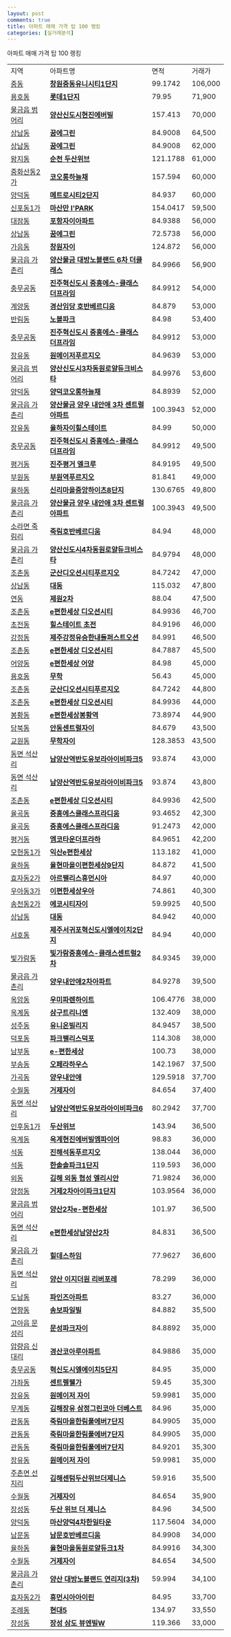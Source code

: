 ```yaml
---
layout: post
comments: true
title: 아파트 매매 가격 탑 100 랭킹
categories: [실거래분석]
---
```


아파트 매매 가격 탑 100 랭킹

<table>
  <tr>
    <td>지역</td>
    <td>아파트명</td>
    <td>면적</td>
    <td>거래가</td>
  </tr>

  <tr>
    <td><a href="/실거래가/2021/06/15/48121.html">중동</a></td>
    <td style="font-weight: bold;"><a href="https://search.naver.com/search.naver?query=중동 창원중동유니시티1단지">창원중동유니시티1단지</a></td>
    <td>99.1742</td>
    <td>106,000</td>
  </tr>

  <tr>
    <td><a href="/실거래가/2021/06/15/48121.html">용호동</a></td>
    <td style="font-weight: bold;"><a href="https://search.naver.com/search.naver?query=용호동 롯데1단지">롯데1단지</a></td>
    <td>79.95</td>
    <td>71,900</td>
  </tr>

  <tr>
    <td><a href="/실거래가/2021/06/15/48330.html">물금읍 범어리</a></td>
    <td style="font-weight: bold;"><a href="https://search.naver.com/search.naver?query=물금읍 범어리 양산신도시현진에버빌">양산신도시현진에버빌</a></td>
    <td>157.413</td>
    <td>70,000</td>
  </tr>

  <tr>
    <td><a href="/실거래가/2021/06/15/48123.html">상남동</a></td>
    <td style="font-weight: bold;"><a href="https://search.naver.com/search.naver?query=상남동 꿈에그린">꿈에그린</a></td>
    <td>84.9008</td>
    <td>64,500</td>
  </tr>

  <tr>
    <td><a href="/실거래가/2021/06/15/48123.html">상남동</a></td>
    <td style="font-weight: bold;"><a href="https://search.naver.com/search.naver?query=상남동 꿈에그린">꿈에그린</a></td>
    <td>84.9008</td>
    <td>62,000</td>
  </tr>

  <tr>
    <td><a href="/실거래가/2021/06/15/46150.html">왕지동</a></td>
    <td style="font-weight: bold;"><a href="https://search.naver.com/search.naver?query=왕지동 순천 두산위브">순천 두산위브</a></td>
    <td>121.1788</td>
    <td>61,000</td>
  </tr>

  <tr>
    <td><a href="/실거래가/2021/06/15/45111.html">중화산동2가</a></td>
    <td style="font-weight: bold;"><a href="https://search.naver.com/search.naver?query=중화산동2가 코오롱하늘채">코오롱하늘채</a></td>
    <td>157.594</td>
    <td>60,000</td>
  </tr>

  <tr>
    <td><a href="/실거래가/2021/06/15/48127.html">양덕동</a></td>
    <td style="font-weight: bold;"><a href="https://search.naver.com/search.naver?query=양덕동 메트로시티2단지">메트로시티2단지</a></td>
    <td>84.937</td>
    <td>60,000</td>
  </tr>

  <tr>
    <td><a href="/실거래가/2021/06/15/48125.html">신포동1가</a></td>
    <td style="font-weight: bold;"><a href="https://search.naver.com/search.naver?query=신포동1가 마산만 I'PARK">마산만 I'PARK</a></td>
    <td>154.0417</td>
    <td>59,500</td>
  </tr>

  <tr>
    <td><a href="/실거래가/2021/06/15/47111.html">대잠동</a></td>
    <td style="font-weight: bold;"><a href="https://search.naver.com/search.naver?query=대잠동 포항자이아파트">포항자이아파트</a></td>
    <td>84.9388</td>
    <td>56,000</td>
  </tr>

  <tr>
    <td><a href="/실거래가/2021/06/15/48123.html">상남동</a></td>
    <td style="font-weight: bold;"><a href="https://search.naver.com/search.naver?query=상남동 꿈에그린">꿈에그린</a></td>
    <td>72.5738</td>
    <td>56,000</td>
  </tr>

  <tr>
    <td><a href="/실거래가/2021/06/15/48123.html">가음동</a></td>
    <td style="font-weight: bold;"><a href="https://search.naver.com/search.naver?query=가음동 창원자이">창원자이</a></td>
    <td>124.872</td>
    <td>56,000</td>
  </tr>

  <tr>
    <td><a href="/실거래가/2021/06/15/48330.html">물금읍 가촌리</a></td>
    <td style="font-weight: bold;"><a href="https://search.naver.com/search.naver?query=물금읍 가촌리 양산물금 대방노블랜드 6차 더클래스">양산물금 대방노블랜드 6차 더클래스</a></td>
    <td>84.9966</td>
    <td>56,900</td>
  </tr>

  <tr>
    <td><a href="/실거래가/2021/06/15/48170.html">충무공동</a></td>
    <td style="font-weight: bold;"><a href="https://search.naver.com/search.naver?query=충무공동 진주혁신도시 중흥에스-클래스 더프라임">진주혁신도시 중흥에스-클래스 더프라임</a></td>
    <td>84.9912</td>
    <td>54,000</td>
  </tr>

  <tr>
    <td><a href="/실거래가/2021/06/15/47290.html">계양동</a></td>
    <td style="font-weight: bold;"><a href="https://search.naver.com/search.naver?query=계양동 경산임당 호반베르디움">경산임당 호반베르디움</a></td>
    <td>84.879</td>
    <td>53,000</td>
  </tr>

  <tr>
    <td><a href="/실거래가/2021/06/15/48123.html">반림동</a></td>
    <td style="font-weight: bold;"><a href="https://search.naver.com/search.naver?query=반림동 노블파크">노블파크</a></td>
    <td>84.98</td>
    <td>53,400</td>
  </tr>

  <tr>
    <td><a href="/실거래가/2021/06/15/48170.html">충무공동</a></td>
    <td style="font-weight: bold;"><a href="https://search.naver.com/search.naver?query=충무공동 진주혁신도시 중흥에스-클래스 더프라임">진주혁신도시 중흥에스-클래스 더프라임</a></td>
    <td>84.9912</td>
    <td>53,000</td>
  </tr>

  <tr>
    <td><a href="/실거래가/2021/06/15/48250.html">장유동</a></td>
    <td style="font-weight: bold;"><a href="https://search.naver.com/search.naver?query=장유동 원메이저푸르지오">원메이저푸르지오</a></td>
    <td>84.9639</td>
    <td>53,000</td>
  </tr>

  <tr>
    <td><a href="/실거래가/2021/06/15/48330.html">물금읍 범어리</a></td>
    <td style="font-weight: bold;"><a href="https://search.naver.com/search.naver?query=물금읍 범어리 양산신도시3차동원로얄듀크비스타">양산신도시3차동원로얄듀크비스타</a></td>
    <td>84.9976</td>
    <td>53,600</td>
  </tr>

  <tr>
    <td><a href="/실거래가/2021/06/15/48127.html">양덕동</a></td>
    <td style="font-weight: bold;"><a href="https://search.naver.com/search.naver?query=양덕동 양덕코오롱하늘채">양덕코오롱하늘채</a></td>
    <td>84.8939</td>
    <td>52,000</td>
  </tr>

  <tr>
    <td><a href="/실거래가/2021/06/15/48330.html">물금읍 가촌리</a></td>
    <td style="font-weight: bold;"><a href="https://search.naver.com/search.naver?query=물금읍 가촌리 양산물금 양우 내안애 3차 센트럴 아파트">양산물금 양우 내안애 3차 센트럴 아파트</a></td>
    <td>100.3943</td>
    <td>52,000</td>
  </tr>

  <tr>
    <td><a href="/실거래가/2021/06/15/48250.html">장유동</a></td>
    <td style="font-weight: bold;"><a href="https://search.naver.com/search.naver?query=장유동 율하자이힐스테이트">율하자이힐스테이트</a></td>
    <td>84.99</td>
    <td>50,000</td>
  </tr>

  <tr>
    <td><a href="/실거래가/2021/06/15/48170.html">충무공동</a></td>
    <td style="font-weight: bold;"><a href="https://search.naver.com/search.naver?query=충무공동 진주혁신도시 중흥에스-클래스 더프라임">진주혁신도시 중흥에스-클래스 더프라임</a></td>
    <td>84.9912</td>
    <td>49,500</td>
  </tr>

  <tr>
    <td><a href="/실거래가/2021/06/15/48170.html">평거동</a></td>
    <td style="font-weight: bold;"><a href="https://search.naver.com/search.naver?query=평거동 진주평거 엘크루">진주평거 엘크루</a></td>
    <td>84.9195</td>
    <td>49,500</td>
  </tr>

  <tr>
    <td><a href="/실거래가/2021/06/15/48250.html">부원동</a></td>
    <td style="font-weight: bold;"><a href="https://search.naver.com/search.naver?query=부원동 부원역푸르지오">부원역푸르지오</a></td>
    <td>81.841</td>
    <td>49,000</td>
  </tr>

  <tr>
    <td><a href="/실거래가/2021/06/15/48250.html">율하동</a></td>
    <td style="font-weight: bold;"><a href="https://search.naver.com/search.naver?query=율하동 신리마을중앙하이츠8단지">신리마을중앙하이츠8단지</a></td>
    <td>130.6765</td>
    <td>49,800</td>
  </tr>

  <tr>
    <td><a href="/실거래가/2021/06/15/48330.html">물금읍 가촌리</a></td>
    <td style="font-weight: bold;"><a href="https://search.naver.com/search.naver?query=물금읍 가촌리 양산물금 양우 내안애 3차 센트럴 아파트">양산물금 양우 내안애 3차 센트럴 아파트</a></td>
    <td>100.3943</td>
    <td>49,500</td>
  </tr>

  <tr>
    <td><a href="/실거래가/2021/06/15/46130.html">소라면 죽림리</a></td>
    <td style="font-weight: bold;"><a href="https://search.naver.com/search.naver?query=소라면 죽림리 죽림호반베르디움">죽림호반베르디움</a></td>
    <td>84.94</td>
    <td>48,000</td>
  </tr>

  <tr>
    <td><a href="/실거래가/2021/06/15/48330.html">물금읍 가촌리</a></td>
    <td style="font-weight: bold;"><a href="https://search.naver.com/search.naver?query=물금읍 가촌리 양산신도시4차동원로얄듀크비스타">양산신도시4차동원로얄듀크비스타</a></td>
    <td>84.9794</td>
    <td>48,000</td>
  </tr>

  <tr>
    <td><a href="/실거래가/2021/06/15/45130.html">조촌동</a></td>
    <td style="font-weight: bold;"><a href="https://search.naver.com/search.naver?query=조촌동 군산디오션시티푸르지오">군산디오션시티푸르지오</a></td>
    <td>84.7242</td>
    <td>47,000</td>
  </tr>

  <tr>
    <td><a href="/실거래가/2021/06/15/48123.html">상남동</a></td>
    <td style="font-weight: bold;"><a href="https://search.naver.com/search.naver?query=상남동 대동">대동</a></td>
    <td>115.032</td>
    <td>47,800</td>
  </tr>

  <tr>
    <td><a href="/실거래가/2021/06/15/50110.html">연동</a></td>
    <td style="font-weight: bold;"><a href="https://search.naver.com/search.naver?query=연동 제원2차">제원2차</a></td>
    <td>88.04</td>
    <td>47,500</td>
  </tr>

  <tr>
    <td><a href="/실거래가/2021/06/15/45130.html">조촌동</a></td>
    <td style="font-weight: bold;"><a href="https://search.naver.com/search.naver?query=조촌동 e편한세상 디오션시티">e편한세상 디오션시티</a></td>
    <td>84.9936</td>
    <td>46,700</td>
  </tr>

  <tr>
    <td><a href="/실거래가/2021/06/15/48170.html">초전동</a></td>
    <td style="font-weight: bold;"><a href="https://search.naver.com/search.naver?query=초전동 힐스테이트 초전">힐스테이트 초전</a></td>
    <td>84.9196</td>
    <td>46,000</td>
  </tr>

  <tr>
    <td><a href="/실거래가/2021/06/15/50130.html">강정동</a></td>
    <td style="font-weight: bold;"><a href="https://search.naver.com/search.naver?query=강정동 제주강정유승한내들퍼스트오션">제주강정유승한내들퍼스트오션</a></td>
    <td>84.991</td>
    <td>46,500</td>
  </tr>

  <tr>
    <td><a href="/실거래가/2021/06/15/45130.html">조촌동</a></td>
    <td style="font-weight: bold;"><a href="https://search.naver.com/search.naver?query=조촌동 e편한세상 디오션시티">e편한세상 디오션시티</a></td>
    <td>84.7887</td>
    <td>45,500</td>
  </tr>

  <tr>
    <td><a href="/실거래가/2021/06/15/45140.html">어양동</a></td>
    <td style="font-weight: bold;"><a href="https://search.naver.com/search.naver?query=어양동 e편한세상 어양">e편한세상 어양</a></td>
    <td>84.98</td>
    <td>45,000</td>
  </tr>

  <tr>
    <td><a href="/실거래가/2021/06/15/48121.html">용호동</a></td>
    <td style="font-weight: bold;"><a href="https://search.naver.com/search.naver?query=용호동 무학">무학</a></td>
    <td>56.43</td>
    <td>45,000</td>
  </tr>

  <tr>
    <td><a href="/실거래가/2021/06/15/45130.html">조촌동</a></td>
    <td style="font-weight: bold;"><a href="https://search.naver.com/search.naver?query=조촌동 군산디오션시티푸르지오">군산디오션시티푸르지오</a></td>
    <td>84.7242</td>
    <td>44,800</td>
  </tr>

  <tr>
    <td><a href="/실거래가/2021/06/15/45130.html">조촌동</a></td>
    <td style="font-weight: bold;"><a href="https://search.naver.com/search.naver?query=조촌동 e편한세상 디오션시티">e편한세상 디오션시티</a></td>
    <td>84.9936</td>
    <td>44,000</td>
  </tr>

  <tr>
    <td><a href="/실거래가/2021/06/15/48250.html">봉황동</a></td>
    <td style="font-weight: bold;"><a href="https://search.naver.com/search.naver?query=봉황동 e편한세상봉황역">e편한세상봉황역</a></td>
    <td>73.8974</td>
    <td>44,900</td>
  </tr>

  <tr>
    <td><a href="/실거래가/2021/06/15/47170.html">당북동</a></td>
    <td style="font-weight: bold;"><a href="https://search.naver.com/search.naver?query=당북동 안동센트럴자이">안동센트럴자이</a></td>
    <td>84.679</td>
    <td>43,500</td>
  </tr>

  <tr>
    <td><a href="/실거래가/2021/06/15/48125.html">교원동</a></td>
    <td style="font-weight: bold;"><a href="https://search.naver.com/search.naver?query=교원동 무학자이">무학자이</a></td>
    <td>128.3853</td>
    <td>43,500</td>
  </tr>

  <tr>
    <td><a href="/실거래가/2021/06/15/48330.html">동면 석산리</a></td>
    <td style="font-weight: bold;"><a href="https://search.naver.com/search.naver?query=동면 석산리 남양산역반도유보라아이비파크5">남양산역반도유보라아이비파크5</a></td>
    <td>93.874</td>
    <td>43,000</td>
  </tr>

  <tr>
    <td><a href="/실거래가/2021/06/15/48330.html">동면 석산리</a></td>
    <td style="font-weight: bold;"><a href="https://search.naver.com/search.naver?query=동면 석산리 남양산역반도유보라아이비파크5">남양산역반도유보라아이비파크5</a></td>
    <td>93.874</td>
    <td>43,800</td>
  </tr>

  <tr>
    <td><a href="/실거래가/2021/06/15/45130.html">조촌동</a></td>
    <td style="font-weight: bold;"><a href="https://search.naver.com/search.naver?query=조촌동 e편한세상 디오션시티">e편한세상 디오션시티</a></td>
    <td>84.9936</td>
    <td>42,500</td>
  </tr>

  <tr>
    <td><a href="/실거래가/2021/06/15/47150.html">율곡동</a></td>
    <td style="font-weight: bold;"><a href="https://search.naver.com/search.naver?query=율곡동 중흥에스클래스프라디움">중흥에스클래스프라디움</a></td>
    <td>93.4652</td>
    <td>42,300</td>
  </tr>

  <tr>
    <td><a href="/실거래가/2021/06/15/47150.html">율곡동</a></td>
    <td style="font-weight: bold;"><a href="https://search.naver.com/search.naver?query=율곡동 중흥에스클래스프라디움">중흥에스클래스프라디움</a></td>
    <td>91.2473</td>
    <td>42,000</td>
  </tr>

  <tr>
    <td><a href="/실거래가/2021/06/15/48170.html">평거동</a></td>
    <td style="font-weight: bold;"><a href="https://search.naver.com/search.naver?query=평거동 엠코타운더프라하">엠코타운더프라하</a></td>
    <td>84.9651</td>
    <td>42,200</td>
  </tr>

  <tr>
    <td><a href="/실거래가/2021/06/15/45140.html">모현동1가</a></td>
    <td style="font-weight: bold;"><a href="https://search.naver.com/search.naver?query=모현동1가 익산e편한세상">익산e편한세상</a></td>
    <td>113.182</td>
    <td>41,000</td>
  </tr>

  <tr>
    <td><a href="/실거래가/2021/06/15/48250.html">율하동</a></td>
    <td style="font-weight: bold;"><a href="https://search.naver.com/search.naver?query=율하동 율현마을이편한세상9단지">율현마을이편한세상9단지</a></td>
    <td>84.872</td>
    <td>41,500</td>
  </tr>

  <tr>
    <td><a href="/실거래가/2021/06/15/45111.html">효자동2가</a></td>
    <td style="font-weight: bold;"><a href="https://search.naver.com/search.naver?query=효자동2가 아르팰리스휴먼시아">아르팰리스휴먼시아</a></td>
    <td>84.97</td>
    <td>40,000</td>
  </tr>

  <tr>
    <td><a href="/실거래가/2021/06/15/45113.html">우아동3가</a></td>
    <td style="font-weight: bold;"><a href="https://search.naver.com/search.naver?query=우아동3가 이편한세상우아">이편한세상우아</a></td>
    <td>74.861</td>
    <td>40,300</td>
  </tr>

  <tr>
    <td><a href="/실거래가/2021/06/15/45113.html">송천동2가</a></td>
    <td style="font-weight: bold;"><a href="https://search.naver.com/search.naver?query=송천동2가 에코시티자이">에코시티자이</a></td>
    <td>59.9925</td>
    <td>40,500</td>
  </tr>

  <tr>
    <td><a href="/실거래가/2021/06/15/48123.html">상남동</a></td>
    <td style="font-weight: bold;"><a href="https://search.naver.com/search.naver?query=상남동 대동">대동</a></td>
    <td>84.942</td>
    <td>40,000</td>
  </tr>

  <tr>
    <td><a href="/실거래가/2021/06/15/50130.html">서호동</a></td>
    <td style="font-weight: bold;"><a href="https://search.naver.com/search.naver?query=서호동 제주서귀포혁신도시엘에이치2단지">제주서귀포혁신도시엘에이치2단지</a></td>
    <td>84.94</td>
    <td>40,000</td>
  </tr>

  <tr>
    <td><a href="/실거래가/2021/06/15/46170.html">빛가람동</a></td>
    <td style="font-weight: bold;"><a href="https://search.naver.com/search.naver?query=빛가람동 빛가람중흥에스-클래스센트럴2차">빛가람중흥에스-클래스센트럴2차</a></td>
    <td>84.9345</td>
    <td>39,000</td>
  </tr>

  <tr>
    <td><a href="/실거래가/2021/06/15/48330.html">물금읍 가촌리</a></td>
    <td style="font-weight: bold;"><a href="https://search.naver.com/search.naver?query=물금읍 가촌리 양우내안애2차아파트">양우내안애2차아파트</a></td>
    <td>84.9278</td>
    <td>39,500</td>
  </tr>

  <tr>
    <td><a href="/실거래가/2021/06/15/46110.html">옥암동</a></td>
    <td style="font-weight: bold;"><a href="https://search.naver.com/search.naver?query=옥암동 우미파렌하이트">우미파렌하이트</a></td>
    <td>106.4776</td>
    <td>38,000</td>
  </tr>

  <tr>
    <td><a href="/실거래가/2021/06/15/47190.html">옥계동</a></td>
    <td style="font-weight: bold;"><a href="https://search.naver.com/search.naver?query=옥계동 삼구트리니엔">삼구트리니엔</a></td>
    <td>132.409</td>
    <td>38,000</td>
  </tr>

  <tr>
    <td><a href="/실거래가/2021/06/15/48123.html">성주동</a></td>
    <td style="font-weight: bold;"><a href="https://search.naver.com/search.naver?query=성주동 유니온빌리지">유니온빌리지</a></td>
    <td>84.9457</td>
    <td>38,500</td>
  </tr>

  <tr>
    <td><a href="/실거래가/2021/06/15/48310.html">덕포동</a></td>
    <td style="font-weight: bold;"><a href="https://search.naver.com/search.naver?query=덕포동 파크팰리스덕포">파크팰리스덕포</a></td>
    <td>114.308</td>
    <td>38,000</td>
  </tr>

  <tr>
    <td><a href="/실거래가/2021/06/15/48330.html">남부동</a></td>
    <td style="font-weight: bold;"><a href="https://search.naver.com/search.naver?query=남부동 e-편한세상">e-편한세상</a></td>
    <td>100.73</td>
    <td>38,000</td>
  </tr>

  <tr>
    <td><a href="/실거래가/2021/06/15/45140.html">부송동</a></td>
    <td style="font-weight: bold;"><a href="https://search.naver.com/search.naver?query=부송동 오페라하우스">오페라하우스</a></td>
    <td>142.1967</td>
    <td>37,500</td>
  </tr>

  <tr>
    <td><a href="/실거래가/2021/06/15/46150.html">가곡동</a></td>
    <td style="font-weight: bold;"><a href="https://search.naver.com/search.naver?query=가곡동 양우내안애">양우내안애</a></td>
    <td>129.5918</td>
    <td>37,700</td>
  </tr>

  <tr>
    <td><a href="/실거래가/2021/06/15/48310.html">수월동</a></td>
    <td style="font-weight: bold;"><a href="https://search.naver.com/search.naver?query=수월동 거제자이">거제자이</a></td>
    <td>84.654</td>
    <td>37,400</td>
  </tr>

  <tr>
    <td><a href="/실거래가/2021/06/15/48330.html">동면 석산리</a></td>
    <td style="font-weight: bold;"><a href="https://search.naver.com/search.naver?query=동면 석산리 남양산역반도유보라아이비파크6">남양산역반도유보라아이비파크6</a></td>
    <td>80.2942</td>
    <td>37,700</td>
  </tr>

  <tr>
    <td><a href="/실거래가/2021/06/15/45113.html">인후동1가</a></td>
    <td style="font-weight: bold;"><a href="https://search.naver.com/search.naver?query=인후동1가 두산위브">두산위브</a></td>
    <td>143.94</td>
    <td>36,500</td>
  </tr>

  <tr>
    <td><a href="/실거래가/2021/06/15/47190.html">옥계동</a></td>
    <td style="font-weight: bold;"><a href="https://search.naver.com/search.naver?query=옥계동 옥계현진에버빌엠파이어">옥계현진에버빌엠파이어</a></td>
    <td>98.83</td>
    <td>36,000</td>
  </tr>

  <tr>
    <td><a href="/실거래가/2021/06/15/48129.html">석동</a></td>
    <td style="font-weight: bold;"><a href="https://search.naver.com/search.naver?query=석동 진해석동푸르지오">진해석동푸르지오</a></td>
    <td>138.044</td>
    <td>36,000</td>
  </tr>

  <tr>
    <td><a href="/실거래가/2021/06/15/48129.html">석동</a></td>
    <td style="font-weight: bold;"><a href="https://search.naver.com/search.naver?query=석동 한솔솔파크1단지">한솔솔파크1단지</a></td>
    <td>119.593</td>
    <td>36,000</td>
  </tr>

  <tr>
    <td><a href="/실거래가/2021/06/15/48250.html">외동</a></td>
    <td style="font-weight: bold;"><a href="https://search.naver.com/search.naver?query=외동 김해 외동 협성 엘리시안">김해 외동 협성 엘리시안</a></td>
    <td>71.9824</td>
    <td>36,000</td>
  </tr>

  <tr>
    <td><a href="/실거래가/2021/06/15/48310.html">양정동</a></td>
    <td style="font-weight: bold;"><a href="https://search.naver.com/search.naver?query=양정동 거제2차아이파크1단지">거제2차아이파크1단지</a></td>
    <td>103.9564</td>
    <td>36,000</td>
  </tr>

  <tr>
    <td><a href="/실거래가/2021/06/15/48330.html">물금읍 범어리</a></td>
    <td style="font-weight: bold;"><a href="https://search.naver.com/search.naver?query=물금읍 범어리 양산2차e-편한세상">양산2차e-편한세상</a></td>
    <td>101.97</td>
    <td>36,500</td>
  </tr>

  <tr>
    <td><a href="/실거래가/2021/06/15/48330.html">동면 석산리</a></td>
    <td style="font-weight: bold;"><a href="https://search.naver.com/search.naver?query=동면 석산리 e편한세상남양산2차">e편한세상남양산2차</a></td>
    <td>84.831</td>
    <td>36,500</td>
  </tr>

  <tr>
    <td><a href="/실거래가/2021/06/15/48330.html">물금읍 가촌리</a></td>
    <td style="font-weight: bold;"><a href="https://search.naver.com/search.naver?query=물금읍 가촌리 힐데스하임">힐데스하임</a></td>
    <td>77.9627</td>
    <td>36,600</td>
  </tr>

  <tr>
    <td><a href="/실거래가/2021/06/15/48330.html">동면 석산리</a></td>
    <td style="font-weight: bold;"><a href="https://search.naver.com/search.naver?query=동면 석산리 양산 이지더원 리버포레">양산 이지더원 리버포레</a></td>
    <td>78.299</td>
    <td>36,000</td>
  </tr>

  <tr>
    <td><a href="/실거래가/2021/06/15/50110.html">도남동</a></td>
    <td style="font-weight: bold;"><a href="https://search.naver.com/search.naver?query=도남동 파인즈아파트">파인즈아파트</a></td>
    <td>83.27</td>
    <td>36,000</td>
  </tr>

  <tr>
    <td><a href="/실거래가/2021/06/15/46150.html">연향동</a></td>
    <td style="font-weight: bold;"><a href="https://search.naver.com/search.naver?query=연향동 송보파일빌">송보파일빌</a></td>
    <td>84.882</td>
    <td>35,500</td>
  </tr>

  <tr>
    <td><a href="/실거래가/2021/06/15/47190.html">고아읍 문성리</a></td>
    <td style="font-weight: bold;"><a href="https://search.naver.com/search.naver?query=고아읍 문성리 문성파크자이">문성파크자이</a></td>
    <td>84.8892</td>
    <td>35,000</td>
  </tr>

  <tr>
    <td><a href="/실거래가/2021/06/15/47290.html">압량읍 신대리</a></td>
    <td style="font-weight: bold;"><a href="https://search.naver.com/search.naver?query=압량읍 신대리 경산코아루아파트">경산코아루아파트</a></td>
    <td>84.9886</td>
    <td>35,000</td>
  </tr>

  <tr>
    <td><a href="/실거래가/2021/06/15/48170.html">충무공동</a></td>
    <td style="font-weight: bold;"><a href="https://search.naver.com/search.naver?query=충무공동 혁신도시엘에이치5단지">혁신도시엘에이치5단지</a></td>
    <td>84.95</td>
    <td>35,000</td>
  </tr>

  <tr>
    <td><a href="/실거래가/2021/06/15/48170.html">가좌동</a></td>
    <td style="font-weight: bold;"><a href="https://search.naver.com/search.naver?query=가좌동 센트렐웰가">센트렐웰가</a></td>
    <td>59.45</td>
    <td>35,300</td>
  </tr>

  <tr>
    <td><a href="/실거래가/2021/06/15/48250.html">장유동</a></td>
    <td style="font-weight: bold;"><a href="https://search.naver.com/search.naver?query=장유동 원메이저 자이">원메이저 자이</a></td>
    <td>59.9981</td>
    <td>35,000</td>
  </tr>

  <tr>
    <td><a href="/실거래가/2021/06/15/48250.html">무계동</a></td>
    <td style="font-weight: bold;"><a href="https://search.naver.com/search.naver?query=무계동 김해장유 삼정그린코아 더베스트">김해장유 삼정그린코아 더베스트</a></td>
    <td>84.96</td>
    <td>35,000</td>
  </tr>

  <tr>
    <td><a href="/실거래가/2021/06/15/48250.html">관동동</a></td>
    <td style="font-weight: bold;"><a href="https://search.naver.com/search.naver?query=관동동 죽림마을한림풀에버7단지">죽림마을한림풀에버7단지</a></td>
    <td>84.9905</td>
    <td>35,000</td>
  </tr>

  <tr>
    <td><a href="/실거래가/2021/06/15/48250.html">관동동</a></td>
    <td style="font-weight: bold;"><a href="https://search.naver.com/search.naver?query=관동동 죽림마을한림풀에버7단지">죽림마을한림풀에버7단지</a></td>
    <td>84.9905</td>
    <td>35,000</td>
  </tr>

  <tr>
    <td><a href="/실거래가/2021/06/15/48250.html">관동동</a></td>
    <td style="font-weight: bold;"><a href="https://search.naver.com/search.naver?query=관동동 죽림마을한림풀에버7단지">죽림마을한림풀에버7단지</a></td>
    <td>84.9201</td>
    <td>35,300</td>
  </tr>

  <tr>
    <td><a href="/실거래가/2021/06/15/48250.html">장유동</a></td>
    <td style="font-weight: bold;"><a href="https://search.naver.com/search.naver?query=장유동 원메이저 자이">원메이저 자이</a></td>
    <td>59.9981</td>
    <td>35,000</td>
  </tr>

  <tr>
    <td><a href="/실거래가/2021/06/15/48250.html">주촌면 선지리</a></td>
    <td style="font-weight: bold;"><a href="https://search.naver.com/search.naver?query=주촌면 선지리 김해센텀두산위브더제니스">김해센텀두산위브더제니스</a></td>
    <td>59.916</td>
    <td>35,500</td>
  </tr>

  <tr>
    <td><a href="/실거래가/2021/06/15/48310.html">수월동</a></td>
    <td style="font-weight: bold;"><a href="https://search.naver.com/search.naver?query=수월동 거제자이">거제자이</a></td>
    <td>84.654</td>
    <td>35,900</td>
  </tr>

  <tr>
    <td><a href="/실거래가/2021/06/15/47113.html">장성동</a></td>
    <td style="font-weight: bold;"><a href="https://search.naver.com/search.naver?query=장성동 두산 위브 더 제니스">두산 위브 더 제니스</a></td>
    <td>84.96</td>
    <td>34,500</td>
  </tr>

  <tr>
    <td><a href="/실거래가/2021/06/15/48127.html">양덕동</a></td>
    <td style="font-weight: bold;"><a href="https://search.naver.com/search.naver?query=양덕동 마산양덕4차한일타운">마산양덕4차한일타운</a></td>
    <td>117.5604</td>
    <td>34,000</td>
  </tr>

  <tr>
    <td><a href="/실거래가/2021/06/15/48129.html">남문동</a></td>
    <td style="font-weight: bold;"><a href="https://search.naver.com/search.naver?query=남문동 남문호반베르디움">남문호반베르디움</a></td>
    <td>84.9908</td>
    <td>34,000</td>
  </tr>

  <tr>
    <td><a href="/실거래가/2021/06/15/48250.html">율하동</a></td>
    <td style="font-weight: bold;"><a href="https://search.naver.com/search.naver?query=율하동 율현마을동원로얄듀크1차">율현마을동원로얄듀크1차</a></td>
    <td>84.9916</td>
    <td>34,300</td>
  </tr>

  <tr>
    <td><a href="/실거래가/2021/06/15/48310.html">수월동</a></td>
    <td style="font-weight: bold;"><a href="https://search.naver.com/search.naver?query=수월동 거제자이">거제자이</a></td>
    <td>84.654</td>
    <td>34,500</td>
  </tr>

  <tr>
    <td><a href="/실거래가/2021/06/15/48330.html">물금읍 가촌리</a></td>
    <td style="font-weight: bold;"><a href="https://search.naver.com/search.naver?query=물금읍 가촌리 양산 대방노블랜드 연리지(3차)">양산 대방노블랜드 연리지(3차)</a></td>
    <td>59.994</td>
    <td>34,100</td>
  </tr>

  <tr>
    <td><a href="/실거래가/2021/06/15/45111.html">효자동2가</a></td>
    <td style="font-weight: bold;"><a href="https://search.naver.com/search.naver?query=효자동2가 휴먼시아아이린">휴먼시아아이린</a></td>
    <td>84.95</td>
    <td>33,700</td>
  </tr>

  <tr>
    <td><a href="/실거래가/2021/06/15/46150.html">조례동</a></td>
    <td style="font-weight: bold;"><a href="https://search.naver.com/search.naver?query=조례동 현대5">현대5</a></td>
    <td>134.97</td>
    <td>33,550</td>
  </tr>

  <tr>
    <td><a href="/실거래가/2021/06/15/47113.html">장성동</a></td>
    <td style="font-weight: bold;"><a href="https://search.naver.com/search.naver?query=장성동 장성 삼도 뷰엔빌W">장성 삼도 뷰엔빌W</a></td>
    <td>119.366</td>
    <td>33,000</td>
  </tr>

</table>
